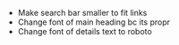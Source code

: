 - Make search bar smaller to fit links
- Change font of main heading bc its propr
- Change font of details text to roboto
